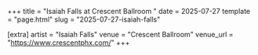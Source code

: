 +++
title = "Isaiah Falls at Crescent Ballroom "
date = 2025-07-27
template = "page.html"
slug = "2025-07-27-isaiah-falls"

[extra]
artist = "Isaiah Falls"
venue = "Crescent Ballroom"
venue_url = "https://www.crescentphx.com/"
+++
